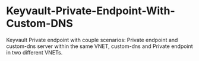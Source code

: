 # Keyvault-Private-Endpoint-With-Custom-DNS
Keyvault Private endpoint with couple scenarios: Private endpoint and custom-dns server within the same VNET, custom-dns and Private endpoint in two different VNETs.
